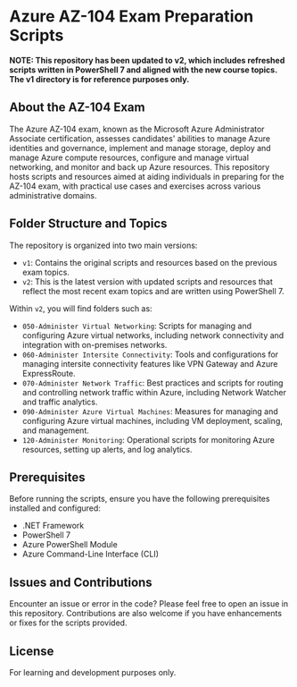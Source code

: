 

# Azure AZ-104 Exam Preparation Scripts

**NOTE: This repository has been updated to v2, which includes refreshed scripts written in PowerShell 7 and aligned with the new course topics. The v1 directory is for reference purposes only.**

## About the AZ-104 Exam
The Azure AZ-104 exam, known as the Microsoft Azure Administrator Associate certification, assesses candidates' abilities to manage Azure identities and governance, implement and manage storage, deploy and manage Azure compute resources, configure and manage virtual networking, and monitor and back up Azure resources. This repository hosts scripts and resources aimed at aiding individuals in preparing for the AZ-104 exam, with practical use cases and exercises across various administrative domains.

## Folder Structure and Topics

The repository is organized into two main versions:

- `v1`: Contains the original scripts and resources based on the previous exam topics.
- `v2`: This is the latest version with updated scripts and resources that reflect the most recent exam topics and are written using PowerShell 7.

Within `v2`, you will find folders such as:

- `050-Administer Virtual Networking`: Scripts for managing and configuring Azure virtual networks, including network connectivity and integration with on-premises networks.
- `060-Administer Intersite Connectivity`: Tools and configurations for managing intersite connectivity features like VPN Gateway and Azure ExpressRoute.
- `070-Administer Network Traffic`: Best practices and scripts for routing and controlling network traffic within Azure, including Network Watcher and traffic analytics.
- `090-Administer Azure Virtual Machines`: Measures for managing and configuring Azure virtual machines, including VM deployment, scaling, and management.
- `120-Administer Monitoring`: Operational scripts for monitoring Azure resources, setting up alerts, and log analytics.

## Prerequisites

Before running the scripts, ensure you have the following prerequisites installed and configured:

- .NET Framework
- PowerShell 7
- Azure PowerShell Module
- Azure Command-Line Interface (CLI)

## Issues and Contributions

Encounter an issue or error in the code? Please feel free to open an issue in this repository. Contributions are also welcome if you have enhancements or fixes for the scripts provided.

## License

For learning and development purposes only.
